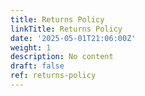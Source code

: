```yaml
---
title: Returns Policy
linkTitle: Returns Policy
date: '2025-05-01T21:06:00Z'
weight: 1
description: No content
draft: false
ref: returns-policy
---
```


